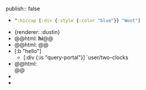 publish:: false

- ```cljs :results
  ^:hiccup [:div {:style {:color "blue"}} "Woot"]
  ```
- {renderer: :dustin}
- @@html: <b>hi</b>@@
- @@html: <query-portal /> @@
- [:b "hello"]
	- [:div {:is "query-portal"}] `user/two-clocks
- @@html: <div is="query-portal" /> @@
-
-